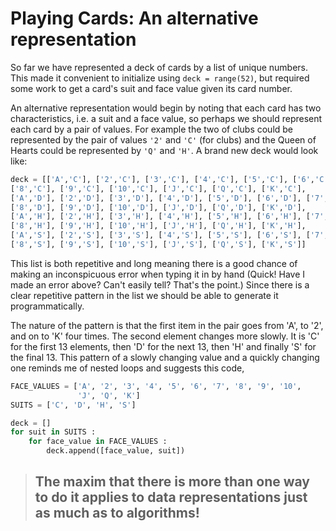 # Playing Cards: An alternative representation

So far we have represented a deck of cards by a list of unique numbers. This made it convenient to initialize using `deck = range(52)`, but required some work to get a card's suit and face value given its card number.

An alternative representation would begin by noting that each card has two characteristics, i.e. a suit and a face value, so perhaps we should represent each card by a pair of values. For example the two of clubs could be represented by the pair of values `'2'` and `'C'` (for clubs) and the Queen of Hearts could be represented by `'Q'` and `'H'`. A brand new deck would look like:

```python
deck = [['A','C'], ['2','C'], ['3','C'], ['4','C'], ['5','C'], ['6','C'], ['7','C'],
['8','C'], ['9','C'], ['10','C'], ['J','C'], ['Q','C'], ['K','C'],
['A','D'], ['2','D'], ['3','D'], ['4','D'], ['5','D'], ['6','D'], ['7','D'],
['8','D'], ['9','D'], ['10','D'], ['J','D'], ['Q','D'], ['K','D'],
['A','H'], ['2','H'], ['3','H'], ['4','H'], ['5','H'], ['6','H'], ['7','H'],
['8','H'], ['9','H'], ['10','H'], ['J','H'], ['Q','H'], ['K','H'],
['A','S'], ['2','S'], ['3','S'], ['4','S'], ['5','S'], ['6','S'], ['7','S'],
['8','S'], ['9','S'], ['10','S'], ['J','S'], ['Q','S'], ['K','S']]
```

This list is both repetitive and long meaning there is a good chance of making an inconspicuous error when typing it in by hand (Quick! Have I made an error above? Can't easily tell? That's the point.) Since there is a clear repetitive pattern in the list we should be able to generate it programmatically.

The nature of the pattern is that the first item in the pair goes from 'A', to '2', and on to 'K' four times. The second element changes more slowly. It is 'C' for the first 13 elements, then 'D' for the next 13, then 'H' and finally 'S' for the final 13. This pattern of a slowly changing value and a quickly changing one reminds me of nested loops and suggests this code,

```python
FACE_VALUES = ['A', '2', '3', '4', '5', '6', '7', '8', '9', '10',
               'J', 'Q', 'K']
SUITS = ['C', 'D', 'H', 'S']

deck = []
for suit in SUITS :
    for face_value in FACE_VALUES :
        deck.append([face_value, suit])
```

> ## The maxim that there is more than one way to do it applies to data representations just as much as to algorithms!
